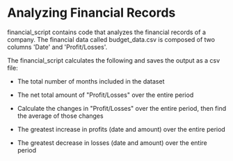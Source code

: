 # Analyzing Financial Records

financial_script contains code that analyzes the financial records of a company. The financial data called budget_data.csv is composed of two columns 'Date' and 'Profit/Losses'. 

The financial_script calculates the following and saves the output as a csv file:

* The total number of months included in the dataset
  
* The net total amount of "Profit/Losses" over the entire period
  
* Calculate the changes in "Profit/Losses" over the entire period, then find the average of those changes
  
* The greatest increase in profits (date and amount) over the entire period
  
* The greatest decrease in losses (date and amount) over the entire period
 
